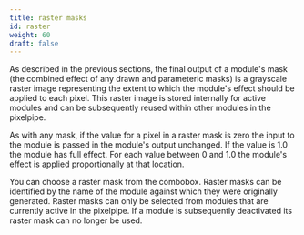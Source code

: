 ```yaml
---
title: raster masks
id: raster
weight: 60
draft: false
---
```


As described in the previous sections, the final output of a module's mask (the combined effect of any drawn and parameteric masks) is a grayscale raster image representing the extent to which the module's effect should be applied to each pixel. This raster image is stored internally for active modules and can be subsequently reused within other modules in the pixelpipe.

As with any mask, if the value for a pixel in a raster mask is zero the input to the module is passed in the module's output unchanged. If the value is 1.0 the module has full effect. For each value between 0 and 1.0 the module's effect is applied proportionally at that location.

You can choose a raster mask from the combobox. Raster masks can be identified by the name of the module against which they were originally generated. Raster masks can only be selected from modules that are currently active in the pixelpipe. If a module is subsequently deactivated its raster mask can no longer be used.
